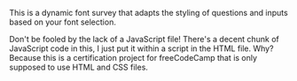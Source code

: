 This is a dynamic font survey that adapts the styling of questions and inputs based on your font selection.

Don't be fooled by the lack of a JavaScript file! 
There's a decent chunk of JavaScript code in this, I just put it within a script in the HTML file. 
Why? Because this is a certification project for freeCodeCamp that is only supposed to use HTML and CSS files.
